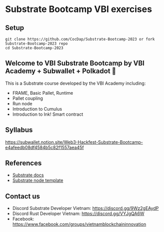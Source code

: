 # Substrate Bootcamp VBI  exercises

## Setup

```
git clone https://github.com/CocDap/Substrate-Bootcamp-2023 or fork Substrate-Bootcamp-2023 repo 
cd Substrate-Bootcamp-2023
```
## Welcome to VBI Substrate Bootcamp by VBI Academy + Subwallet + Polkadot 🦀 

This is a Substrate course developed by the VBI Academy including:
+ FRAME, Basic Pallet, Runtime 
+ Pallet coupling
+ Run node 
+ Introduction to Cumulus
+ Introduction to Ink! Smart contract

## Syllabus
https://subwallet.notion.site/Web3-Hackfest-Substrate-Bootcamp-e4afeedb08df4584b5c82f1557aea45f


## References
+ [Substrate docs](https://docs.substrate.io/)
+ [Substrate node template](https://github.com/substrate-developer-hub/substrate-node-template)

## Contact us
+ Discord Substrate Developer Vietnam: https://discord.gg/9Wz2gEAydP
+ Discord Rust Developer Vietnam: https://discord.gg/VYJgQA6W
+ Facebook: https://www.facebook.com/groups/vietnamblockchaininnovation
